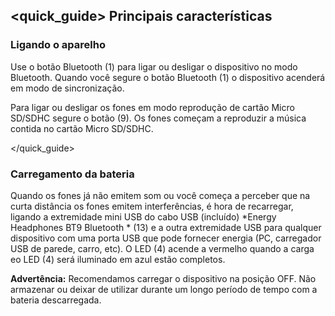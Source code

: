 ## <quick_guide> Principais características

### Ligando o aparelho

Use o botão Bluetooth (1) para ligar ou desligar o dispositivo no modo Bluetooth. Quando você segure o botão Bluetooth (1) o dispositivo acenderá em modo de sincronização.

Para ligar ou desligar os fones em modo reprodução de cartão Micro SD/SDHC segure o botão (9). Os fones começam a reproduzir a música contida no cartão Micro SD/SDHC.

</quick_guide>



### Carregamento da bateria

Quando os fones já não emitem som ou você começa a perceber que na curta distância os fones emitem interferências, é hora de recarregar, ligando a extremidade mini USB do cabo USB (incluído) *Energy Headphones BT9 Bluetooth * (13) e a outra extremidade USB para qualquer dispositivo com uma porta USB que pode fornecer energia (PC, carregador USB de parede, carro, etc). O LED (4) acende a vermelho quando a carga eo LED (4) será iluminado em azul estão completos.

**Advertência:** Recomendamos carregar o dispositivo na posição OFF. Não armazenar ou deixar de utilizar durante um longo período de tempo com a bateria descarregada.
